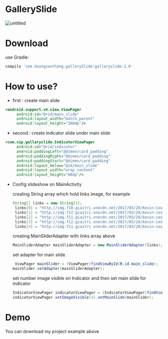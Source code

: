 # GallerySlide

![untitled](https://media.giphy.com/media/PL7fCBouXC4Mg/giphy.gif)
# Download

use Gradle:
```javascript
compile 'com.duongsonthong.gallarySlide:gallaryslide:1.0'
```
# How to use?

- first : create main slide 

```xml
<android.support.v4.view.ViewPager
     android:id="@+id/main_slide"
     android:layout_width="match_parent"
     android:layout_height="300dp"/>
```
- second : create indicator slide under main slide

```xml
<com.sip.gallaryslide.IndicatorViewPager
     android:id="@+id/indicator"
     android:paddingLeft="@dimen/card_padding"
     android:paddingRight="@dimen/card_padding"
     android:paddingStart="@dimen/card_padding"
     android:layout_below="@id/main_slide"
     android:layout_width="wrap_content"
     android:layout_height="60dp"/>
```    
- Config slideshow on MainActivity
  
  creating String array which hold links image, for example
  ```java
  String[] links = new String[5];
   links[0] = "http://img.f10.giaitri.vnecdn.net/2017/03/28/Kevin-Costner-1490673411_660x0.jpg";
   links[1] = "http://img.f12.giaitri.vnecdn.net/2017/03/28/kevin-costner-2-1490673023_660x0.jpg";
   links[2] = "http://img.f11.giaitri.vnecdn.net/2017/03/28/kevin-costner-3-1490673024_660x0.jpg";
   links[3] = "http://img.f12.giaitri.vnecdn.net/2017/03/28/kevin-costner-4-1490673024_660x0.jpg";
   links[4] = "http://img.f11.giaitri.vnecdn.net/2017/03/28/kevin-costner-5-1490673024_660x0.jpg";
  ```
  creating MainSliderAdapter with links array above
  ```java
  MainSliderAdapter mainSliderAdapter = new MainSliderAdapter(links);
  ```
  set adapter for main slide
  ```java
   ViewPager mainSlider = (ViewPager)findViewById(R.id.main_slide);
  mainSlider.setAdapter(mainSliderAdapter);
  ```
  set number image visible on Indicator and then set main slide for indicator
  
  ```java
  IndicatorViewPager indicatorViewPager = (IndicatorViewPager)findViewById(R.id.indicator);
  indicatorViewPager.setImageVisible(3).setMainSlide(mainSlider);
  ```
  
# Demo 
  You can download my project example above
  
  

  
  
  
  
  
  
  
  

